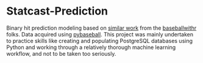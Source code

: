 # Statcast-Prediction

Binary hit prediction modeling based on [similar work](https://baseballwithr.wordpress.com/2018/08/21/r-code-for-probability-of-hit-given-three-variables/) from the [baseballwithr](https://baseballwithr.wordpress.com/) folks. Data acquired using [pybaseball](https://github.com/jldbc/pybaseball). This project was mainly undertaken to practice skills like creating and populating PostgreSQL databases using Python and working through a relatively thorough machine learning workflow, and not to be taken too seriously.
